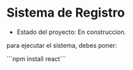 <h1> Sistema de Registro </h1>

- Estado del proyecto: En construccion.

para ejecutar el sistema, debes poner:

´´´npm install react´´´
